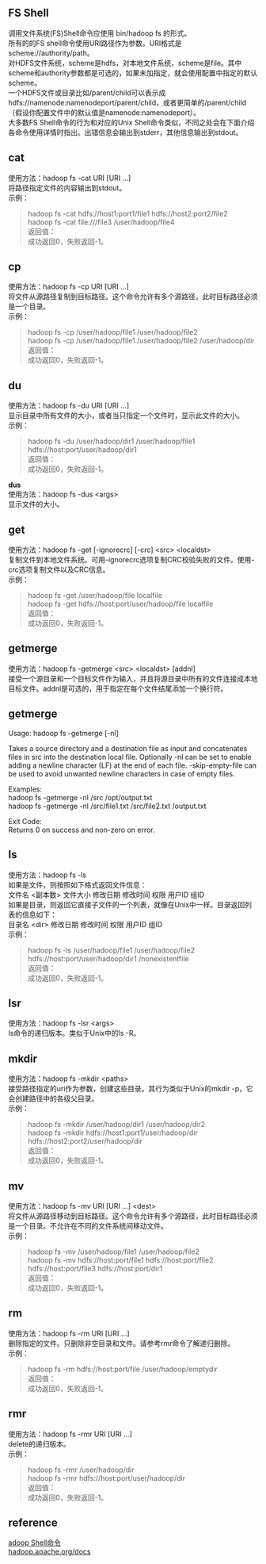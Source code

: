 ## FS Shell 
调用文件系统(FS)Shell命令应使用 bin/hadoop fs <args>的形式。   
所有的的FS shell命令使用URI路径作为参数。URI格式是scheme://authority/path。  
对HDFS文件系统，scheme是hdfs，对本地文件系统，scheme是file。其中scheme和authority参数都是可选的，如果未加指定，就会使用配置中指定的默认scheme。  
一个HDFS文件或目录比如/parent/child可以表示成hdfs://namenode:namenodeport/parent/child，或者更简单的/parent/child（假设你配置文件中的默认值是namenode:namenodeport）。  
大多数FS Shell命令的行为和对应的Unix Shell命令类似，不同之处会在下面介绍各命令使用详情时指出。出错信息会输出到stderr，其他信息输出到stdout。

## cat
使用方法：hadoop fs -cat URI [URI …]  
将路径指定文件的内容输出到stdout。  
示例：
> hadoop fs -cat hdfs://host1:port1/file1 hdfs://host2:port2/file2  
hadoop fs -cat file:///file3 /user/hadoop/file4  
返回值：  
成功返回0，失败返回-1。  
## cp  
使用方法：hadoop fs -cp URI [URI …] <dest>  
将文件从源路径复制到目标路径。这个命令允许有多个源路径，此时目标路径必须是一个目录。   
示例：  
> hadoop fs -cp /user/hadoop/file1 /user/hadoop/file2  
hadoop fs -cp /user/hadoop/file1 /user/hadoop/file2 /user/hadoop/dir  
返回值：  
成功返回0，失败返回-1。
## du
使用方法：hadoop fs -du URI [URI …]  
显示目录中所有文件的大小，或者当只指定一个文件时，显示此文件的大小。  
示例：   
> hadoop fs -du /user/hadoop/dir1 /user/hadoop/file1 hdfs://host:port/user/hadoop/dir1   
返回值：  
成功返回0，失败返回-1。   

**dus**  
使用方法：hadoop fs -dus \<args\>  
显示文件的大小。
## get
使用方法：hadoop fs -get [-ignorecrc] [-crc] \<src\> \<localdst\>   
复制文件到本地文件系统。可用-ignorecrc选项复制CRC校验失败的文件。使用-crc选项复制文件以及CRC信息。  
示例：  
> hadoop fs -get /user/hadoop/file localfile  
hadoop fs -get hdfs://host:port/user/hadoop/file localfile  
返回值：  
成功返回0，失败返回-1。  

## getmerge
使用方法：hadoop fs -getmerge \<src\> \<localdst\> [addnl]  
接受一个源目录和一个目标文件作为输入，并且将源目录中所有的文件连接成本地目标文件。addnl是可选的，用于指定在每个文件结尾添加一个换行符。  
## getmerge
Usage: hadoop fs -getmerge [-nl] <src> <localdst>  

Takes a source directory and a destination file as input and concatenates files in src into the destination local file. Optionally -nl can be set to enable adding a newline character (LF) at the end of each file. -skip-empty-file can be used to avoid unwanted newline characters in case of empty files.

Examples:  
hadoop fs -getmerge -nl /src /opt/output.txt  
hadoop fs -getmerge -nl /src/file1.txt /src/file2.txt /output.txt  

Exit Code:  
Returns 0 on success and non-zero on error.
## ls
使用方法：hadoop fs -ls <args>   
如果是文件，则按照如下格式返回文件信息：  
文件名 <副本数> 文件大小 修改日期 修改时间 权限 用户ID 组ID   
如果是目录，则返回它直接子文件的一个列表，就像在Unix中一样。目录返回列表的信息如下：  
目录名 \<dir\> 修改日期 修改时间 权限 用户ID 组ID   
示例：  
> hadoop fs -ls /user/hadoop/file1 /user/hadoop/file2 hdfs://host:port/user/hadoop/dir1 /nonexistentfile   
返回值：  
成功返回0，失败返回-1。  

## lsr
使用方法：hadoop fs -lsr \<args\>   
ls命令的递归版本。类似于Unix中的ls -R。
## mkdir
使用方法：hadoop fs -mkdir \<paths\>   
接受路径指定的uri作为参数，创建这些目录。其行为类似于Unix的mkdir -p，它会创建路径中的各级父目录。  
示例：  
> hadoop fs -mkdir /user/hadoop/dir1 /user/hadoop/dir2  
hadoop fs -mkdir hdfs://host1:port1/user/hadoop/dir hdfs://host2:port2/user/hadoop/dir  
返回值：  
成功返回0，失败返回-1。
## mv
使用方法：hadoop fs -mv URI [URI …] \<dest\>  
将文件从源路径移动到目标路径。这个命令允许有多个源路径，此时目标路径必须是一个目录。不允许在不同的文件系统间移动文件。   
示例：  
> hadoop fs -mv /user/hadoop/file1 /user/hadoop/file2  
hadoop fs -mv hdfs://host:port/file1 hdfs://host:port/file2 hdfs://host:port/file3 hdfs://host:port/dir1  
返回值：  
成功返回0，失败返回-1。
## rm
使用方法：hadoop fs -rm URI [URI …]  
删除指定的文件。只删除非空目录和文件。请参考rmr命令了解递归删除。  
示例：  
> hadoop fs -rm hdfs://host:port/file /user/hadoop/emptydir  
返回值：  
成功返回0，失败返回-1。

## rmr
使用方法：hadoop fs -rmr URI [URI …]  
delete的递归版本。  
示例：  
> hadoop fs -rmr /user/hadoop/dir  
hadoop fs -rmr hdfs://host:port/user/hadoop/dir  
返回值：  
成功返回0，失败返回-1。


## reference 
[adoop Shell命令](https://hadoop.apache.org/docs/r1.0.4/cn/hdfs_shell.html)  
[hadoop.apache.org/docs](https://hadoop.apache.org/docs/current/hadoop-project-dist/hadoop-common/FileSystemShell.html#getmerge)
